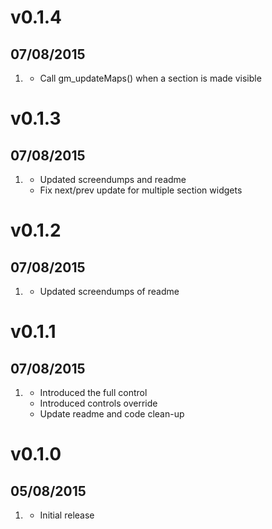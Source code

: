 # v0.1.4
## 07/08/2015

1. [](#improved)
    * Call gm_updateMaps() when a section is made visible

# v0.1.3
## 07/08/2015

1. [](#improved)
    * Updated screendumps and readme
    * Fix next/prev update for multiple section widgets

# v0.1.2
## 07/08/2015

1. [](#improved)
    * Updated screendumps of readme

# v0.1.1
## 07/08/2015

1. [](#improved)
    * Introduced the full control
    * Introduced controls override
    * Update readme and code clean-up

# v0.1.0
## 05/08/2015

1. [](#new)
    * Initial release
